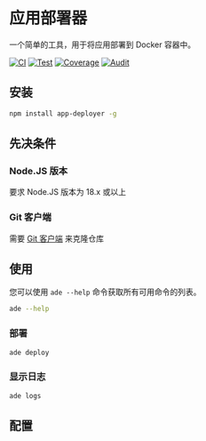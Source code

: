 # 应用部署器

一个简单的工具，用于将应用部署到 Docker 容器中。

[![CI](https://github.com/sumor-cloud/app-deployer/actions/workflows/ci.yml/badge.svg)](https://github.com/sumor-cloud/app-deployer/actions/workflows/ci.yml)
[![Test](https://github.com/sumor-cloud/app-deployer/actions/workflows/ut.yml/badge.svg)](https://github.com/sumor-cloud/app-deployer/actions/workflows/ut.yml)
[![Coverage](https://github.com/sumor-cloud/app-deployer/actions/workflows/coverage.yml/badge.svg)](https://github.com/sumor-cloud/app-deployer/actions/workflows/coverage.yml)
[![Audit](https://github.com/sumor-cloud/app-deployer/actions/workflows/audit.yml/badge.svg)](https://github.com/sumor-cloud/app-deployer/actions/workflows/audit.yml)

## 安装
```bash
npm install app-deployer -g
```

## 先决条件

### Node.JS 版本
要求 Node.JS 版本为 18.x 或以上

### Git 客户端
需要 [Git 客户端](https://git-scm.com/) 来克隆仓库

## 使用

您可以使用 `ade --help` 命令获取所有可用命令的列表。
```bash
ade --help
```

### 部署

```bash
ade deploy
```

### 显示日志

```bash
ade logs
```

## 配置